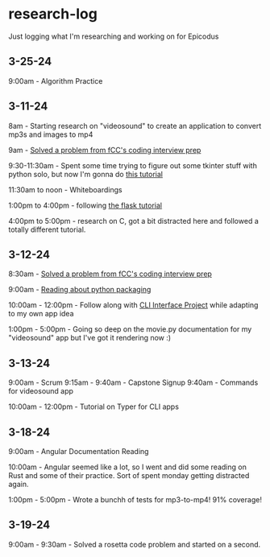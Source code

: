# research-log
Just logging what I'm researching and working on for Epicodus

## 3-25-24

9:00am - Algorithm Practice

## 3-11-24

8am - Starting research on "videosound" to create an application to convert mp3s and images to mp4

9am - [Solved a problem from fCC's coding interview prep](https://github.com/henry-oberholtzer/algorithm-practice)

9:30-11:30am - Spent some time trying to figure out some tkinter stuff with python solo, but now I'm gonna do [this tutorial](https://realpython.com/python-gui-tkinter/)

11:30am to noon - Whiteboardings

1:00pm to 4:00pm - following [the flask tutorial](https://flask.palletsprojects.com/en/3.0.x/tutorial/)

4:00pm to 5:00pm - research on C, got a bit distracted here and followed a totally different tutorial.

## 3-12-24

8:30am - [Solved a problem from fCC's coding interview prep](https://github.com/henry-oberholtzer/algorithm-practice)

9:00am - [Reading about python packaging](https://packaging.python.org/en/latest/flow/)

10:00am - 12:00pm - Follow along with [CLI Interface Project](https://realpython.com/python-typer-cli/#step-1-set-up-the-to-do-project) while adapting to my own app idea

1:00pm - 5:00pm - Going so deep on the movie.py documentation for my "videosound" app but I've got it rendering now :)

## 3-13-24

9:00am - Scrum
9:15am - 9:40am - Capstone Signup
9:40am - Commands for videosound app

10:00am - 12:00pm - Tutorial on Typer for CLI apps

## 3-18-24

9:00am - Angular Documentation Reading

10:00am - Angular seemed like a lot, so I went and did some reading on Rust and some of their practice. Sort of spent monday getting distracted again.

1:00pm - 5:00pm - Wrote a bunchh of tests for mp3-to-mp4! 91% coverage!

## 3-19-24

9:00am - 9:30am - Solved a rosetta code problem and started on a second.
